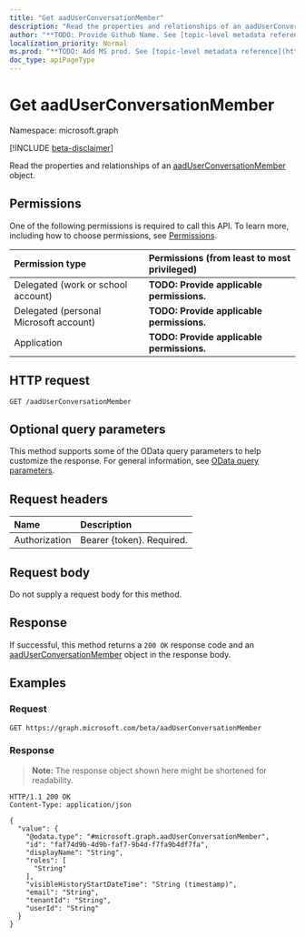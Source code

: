 ```yaml
---
title: "Get aadUserConversationMember"
description: "Read the properties and relationships of an aadUserConversationMember object."
author: "**TODO: Provide Github Name. See [topic-level metadata reference](https://msgo.azurewebsites.net/add/document/guidelines/metadata.html#topic-level-metadata)**"
localization_priority: Normal
ms.prod: "**TODO: Add MS prod. See [topic-level metadata reference](https://msgo.azurewebsites.net/add/document/guidelines/metadata.html#topic-level-metadata)**"
doc_type: apiPageType
---
```


# Get aadUserConversationMember
Namespace: microsoft.graph

[!INCLUDE [beta-disclaimer](../../includes/beta-disclaimer.md)]

Read the properties and relationships of an [aadUserConversationMember](../resources/aaduserconversationmember.md) object.

## Permissions
One of the following permissions is required to call this API. To learn more, including how to choose permissions, see [Permissions](/graph/permissions-reference).

|Permission type|Permissions (from least to most privileged)|
|:---|:---|
|Delegated (work or school account)|**TODO: Provide applicable permissions.**|
|Delegated (personal Microsoft account)|**TODO: Provide applicable permissions.**|
|Application|**TODO: Provide applicable permissions.**|

## HTTP request

<!-- {
  "blockType": "ignored"
}
-->
``` http
GET /aadUserConversationMember
```

## Optional query parameters
This method supports some of the OData query parameters to help customize the response. For general information, see [OData query parameters](/graph/query-parameters).

## Request headers
|Name|Description|
|:---|:---|
|Authorization|Bearer {token}. Required.|

## Request body
Do not supply a request body for this method.

## Response

If successful, this method returns a `200 OK` response code and an [aadUserConversationMember](../resources/aaduserconversationmember.md) object in the response body.

## Examples

### Request
<!-- {
  "blockType": "request",
  "name": "get_aaduserconversationmember"
}
-->
``` http
GET https://graph.microsoft.com/beta/aadUserConversationMember
```


### Response
>**Note:** The response object shown here might be shortened for readability.
<!-- {
  "blockType": "response",
  "truncated": true,
  "@odata.type": "microsoft.graph.aadUserConversationMember"
}
-->
``` http
HTTP/1.1 200 OK
Content-Type: application/json

{
  "value": {
    "@odata.type": "#microsoft.graph.aadUserConversationMember",
    "id": "faf74d9b-4d9b-faf7-9b4d-f7fa9b4df7fa",
    "displayName": "String",
    "roles": [
      "String"
    ],
    "visibleHistoryStartDateTime": "String (timestamp)",
    "email": "String",
    "tenantId": "String",
    "userId": "String"
  }
}
```

